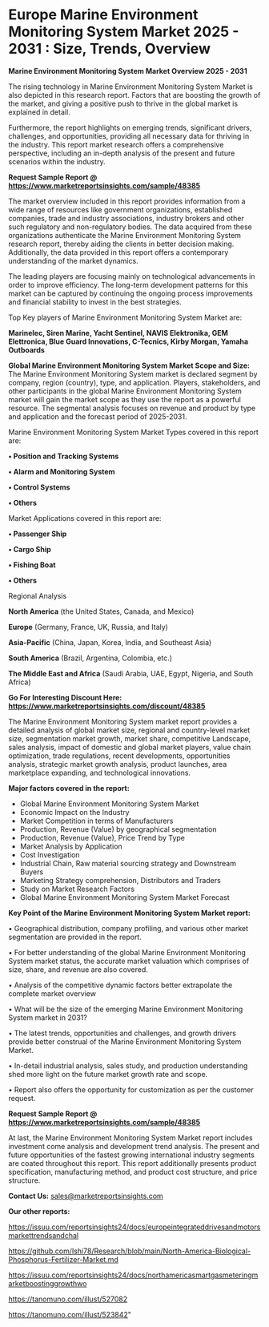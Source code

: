 # Europe Marine Environment Monitoring System Market 2025 - 2031 : Size, Trends, Overview

<Strong> Marine Environment Monitoring System Market Overview 2025 - 2031</strong>

The rising technology in Marine Environment Monitoring System Market is also depicted in this research report. Factors that are boosting the growth of the market, and giving a positive push to thrive in the global market is explained in detail.

Furthermore, the report highlights on emerging trends, significant drivers, challenges, and opportunities, providing all necessary data for thriving in the industry. This report market research offers a comprehensive perspective, including an in-depth analysis of the present and future scenarios within the industry.

<strong>Request Sample Report @ <a href=https://www.marketreportsinsights.com/sample/48385>https://www.marketreportsinsights.com/sample/48385</a></strong>

The market overview included in this report provides information from a wide range of resources like government organizations, established companies, trade and industry associations, industry brokers and other such regulatory and non-regulatory bodies. The data acquired from these organizations authenticate the Marine Environment Monitoring System research report, thereby aiding the clients in better decision making. Additionally, the data provided in this report offers a contemporary understanding of the market dynamics.

The leading players are focusing mainly on technological advancements in order to improve efficiency. The long-term development patterns for this market can be captured by continuing the ongoing process improvements and financial stability to invest in the best strategies.

Top Key players of Marine Environment Monitoring System Market are:

<strong>Marinelec, Siren Marine, Yacht Sentinel, NAVIS Elektronika, GEM Elettronica, Blue Guard Innovations, C-Tecnics, Kirby Morgan, Yamaha Outboards</strong>

<strong><b>Global Marine Environment Monitoring System Market Scope and Size:</b></strong>
The Marine Environment Monitoring System market is declared segment by company, region (country), type, and application. Players, stakeholders, and other participants in the global Marine Environment Monitoring System market will gain the market scope as they use the report as a powerful resource. The segmental analysis focuses on revenue and product by type and application and the forecast period of 2025-2031.

Marine Environment Monitoring System Market Types covered in this report are:

<strong>•  Position and Tracking Systems

•  Alarm and Monitoring System

•  Control Systems

•  Others</strong>

Market Applications covered in this report are:

<strong>•  Passenger Ship

•  Cargo Ship

•  Fishing Boat

•  Others</strong> 

Regional Analysis

<strong>North America</strong> (the United States, Canada, and Mexico)

<strong>Europe</strong> (Germany, France, UK, Russia, and Italy)

<strong>Asia-Pacific</strong> (China, Japan, Korea, India, and Southeast Asia)

<strong>South America</strong> (Brazil, Argentina, Colombia, etc.)

<strong>The Middle East and Africa</strong> (Saudi Arabia, UAE, Egypt, Nigeria, and South Africa)

<strong>Go For Interesting Discount Here: <a href=https://www.marketreportsinsights.com/discount/48385>https://www.marketreportsinsights.com/discount/48385</a></strong>

The Marine Environment Monitoring System market report provides a detailed analysis of global market size, regional and country-level market size, segmentation market growth, market share, competitive Landscape, sales analysis, impact of domestic and global market players, value chain optimization, trade regulations, recent developments, opportunities analysis, strategic market growth analysis, product launches, area marketplace expanding, and technological innovations.

<strong><b>Major factors covered in the report:</b></strong>
<ul>
  <li>Global Marine Environment Monitoring System Market </li>
  <li>Economic Impact on the Industry</li>
  <li>Market Competition in terms of Manufacturers</li>
  <li>Production, Revenue (Value) by geographical segmentation</li>
  <li>Production, Revenue (Value), Price Trend by Type</li>
  <li>Market Analysis by Application</li>
  <li>Cost Investigation</li>
  <li>Industrial Chain, Raw material sourcing strategy and Downstream Buyers</li>
  <li>Marketing Strategy comprehension, Distributors and Traders</li>
  <li>Study on Market Research Factors</li>
  <li>Global Marine Environment Monitoring System Market Forecast</li>
</ul>

<strong><b>Key Point of the Marine Environment Monitoring System Market report:</b></strong>

• Geographical distribution, company profiling, and various other market segmentation are provided in the report.

• For better understanding of the global Marine Environment Monitoring System market status, the accurate market valuation which comprises of size, share, and revenue are also covered.

• Analysis of the competitive dynamic factors better extrapolate the complete market overview

• What will be the size of the emerging Marine Environment Monitoring System market in 2031?

• The latest trends, opportunities and challenges, and growth drivers provide better construal of the Marine Environment Monitoring System Market.

• In-detail industrial analysis, sales study, and production understanding shed more light on the future market growth rate and scope.

• Report also offers the opportunity for customization as per the customer request.

<strong>Request Sample Report @ <a href=https://www.marketreportsinsights.com/sample/48385>https://www.marketreportsinsights.com/sample/48385</a></strong>

At last, the Marine Environment Monitoring System Market report includes investment come analysis and development trend analysis. The present and future opportunities of the fastest growing international industry segments are coated throughout this report. This report additionally presents product specification, manufacturing method, and product cost structure, and price structure.

<strong>Contact Us:</strong>
sales@marketreportsinsights.com

<strong>Our other reports:</strong>

<a href=https://issuu.com/reportsinsights24/docs/europeintegrateddrivesandmotorsmarkettrendsandchal>https://issuu.com/reportsinsights24/docs/europeintegrateddrivesandmotorsmarkettrendsandchal</a>

<a href=https://github.com/Ishi78/Research/blob/main/North-America-Biological-Phosphorus-Fertilizer-Market.md>https://github.com/Ishi78/Research/blob/main/North-America-Biological-Phosphorus-Fertilizer-Market.md</a>

<a href=https://issuu.com/reportsinsights24/docs/northamericasmartgasmeteringmarketboostinggrowthwo>https://issuu.com/reportsinsights24/docs/northamericasmartgasmeteringmarketboostinggrowthwo</a>

<a href=https://tanomuno.com/illust/527082>https://tanomuno.com/illust/527082</a>

<a href=https://tanomuno.com/illust/523842>https://tanomuno.com/illust/523842</a>"
